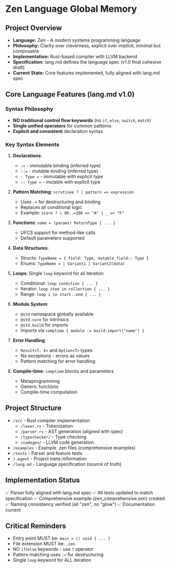 # Zen Language Global Memory

## Project Overview
- **Language:** Zen - A modern systems programming language
- **Philosophy:** Clarity over cleverness, explicit over implicit, minimal but composable
- **Implementation:** Rust-based compiler with LLVM backend
- **Specification:** lang.md defines the language spec (v1.0 final cohesive draft)
- **Current State:** Core features implemented, fully aligned with lang.md spec

## Core Language Features (lang.md v1.0)

### Syntax Philosophy
- **NO traditional control flow keywords** (no `if`, `else`, `switch`, `match`)
- **Single unified operators** for common patterns
- **Explicit and consistent** declaration syntax

### Key Syntax Elements
1. **Declarations**:
   - `:=` - immutable binding (inferred type)
   - `::=` - mutable binding (inferred type)
   - `: Type =` - immutable with explicit type
   - `:: Type =` - mutable with explicit type

2. **Pattern Matching**: `scrutinee ? | pattern => expression`
   - Uses `->` for destructuring and binding
   - Replaces all conditional logic
   - Example: `score ? | 90..=100 => "A" | _ => "F"`

3. **Functions**: `name = (params) ReturnType { ... }`
   - UFCS support for method-like calls
   - Default parameters supported

4. **Data Structures**:
   - Structs: `TypeName = { field: Type, mutable_field:: Type }`
   - Enums: `TypeName = | Variant1 | Variant2(data)`

5. **Loops**: Single `loop` keyword for all iteration
   - Conditional: `loop condition { ... }`
   - Iterator: `loop item in collection { ... }`
   - Range: `loop i in start..end { ... }`

6. **Module System**:
   - `@std` namespace globally available
   - `@std.core` for intrinsics
   - `@std.build` for imports
   - Imports via `comptime { module := build.import("name") }`

7. **Error Handling**:
   - `Result<T, E>` and `Option<T>` types
   - No exceptions - errors as values
   - Pattern matching for error handling

8. **Compile-time**: `comptime` blocks and parameters
   - Metaprogramming
   - Generic functions
   - Compile-time computation

## Project Structure
- `/src` - Rust compiler implementation
  - `/lexer.rs` - Tokenization
  - `/parser.rs` - AST generation (aligned with spec)
  - `/typechecker/` - Type checking
  - `/codegen/` - LLVM code generation
- `/examples` - Example .zen files (comprehensive examples)
- `/tests` - Parser and feature tests
- `/.agent` - Project meta-information
- `/lang.md` - Language specification (source of truth)

## Implementation Status
✅ Parser fully aligned with lang.md spec
✅ All tests updated to match specification
✅ Comprehensive example (zen_comprehensive.zen) created
✅ Naming consistency verified (all "zen", no "glow")
✅ Documentation current

## Critical Reminders
- Entry point MUST be: `main = () void { ... }`
- File extension MUST be: `.zen`
- NO `if`/`else` keywords - use `?` operator
- Pattern matching uses `->` for destructuring
- Single `loop` keyword for ALL iteration